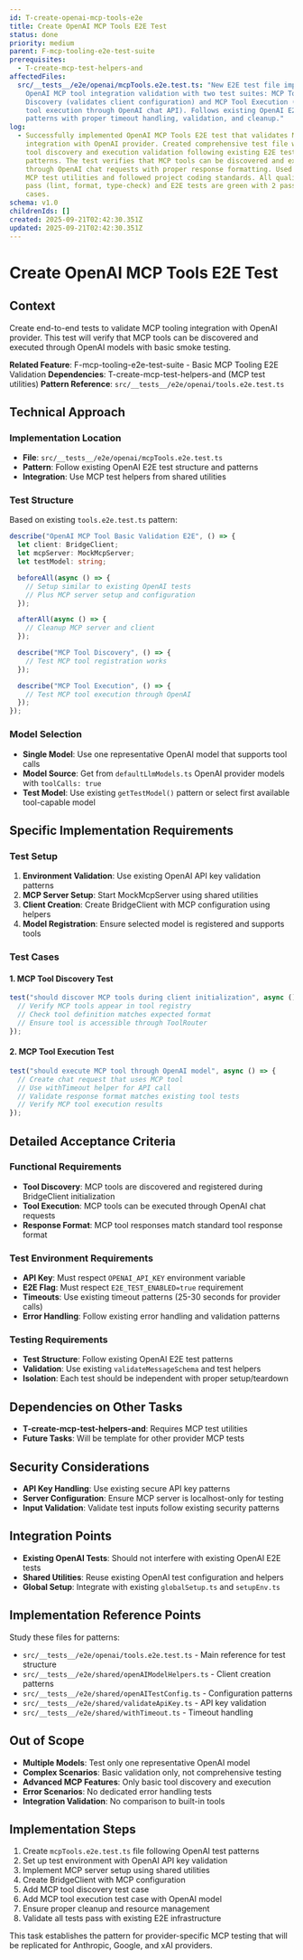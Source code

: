 ```yaml
---
id: T-create-openai-mcp-tools-e2e
title: Create OpenAI MCP Tools E2E Test
status: done
priority: medium
parent: F-mcp-tooling-e2e-test-suite
prerequisites:
  - T-create-mcp-test-helpers-and
affectedFiles:
  src/__tests__/e2e/openai/mcpTools.e2e.test.ts: "New E2E test file implementing
    OpenAI MCP tool integration validation with two test suites: MCP Tool
    Discovery (validates client configuration) and MCP Tool Execution (validates
    tool execution through OpenAI chat API). Follows existing OpenAI E2E test
    patterns with proper timeout handling, validation, and cleanup."
log:
  - Successfully implemented OpenAI MCP Tools E2E test that validates MCP tool
    integration with OpenAI provider. Created comprehensive test file with MCP
    tool discovery and execution validation following existing E2E test
    patterns. The test verifies that MCP tools can be discovered and executed
    through OpenAI chat requests with proper response formatting. Used shared
    MCP test utilities and followed project coding standards. All quality checks
    pass (lint, format, type-check) and E2E tests are green with 2 passing test
    cases.
schema: v1.0
childrenIds: []
created: 2025-09-21T02:42:30.351Z
updated: 2025-09-21T02:42:30.351Z
---
```


# Create OpenAI MCP Tools E2E Test

## Context

Create end-to-end tests to validate MCP tooling integration with OpenAI provider. This test will verify that MCP tools can be discovered and executed through OpenAI models with basic smoke testing.

**Related Feature**: F-mcp-tooling-e2e-test-suite - Basic MCP Tooling E2E Validation
**Dependencies**: T-create-mcp-test-helpers-and (MCP test utilities)
**Pattern Reference**: `src/__tests__/e2e/openai/tools.e2e.test.ts`

## Technical Approach

### Implementation Location

- **File**: `src/__tests__/e2e/openai/mcpTools.e2e.test.ts`
- **Pattern**: Follow existing OpenAI E2E test structure and patterns
- **Integration**: Use MCP test helpers from shared utilities

### Test Structure

Based on existing `tools.e2e.test.ts` pattern:

```typescript
describe("OpenAI MCP Tool Basic Validation E2E", () => {
  let client: BridgeClient;
  let mcpServer: MockMcpServer;
  let testModel: string;

  beforeAll(async () => {
    // Setup similar to existing OpenAI tests
    // Plus MCP server setup and configuration
  });

  afterAll(async () => {
    // Cleanup MCP server and client
  });

  describe("MCP Tool Discovery", () => {
    // Test MCP tool registration works
  });

  describe("MCP Tool Execution", () => {
    // Test MCP tool execution through OpenAI
  });
});
```

### Model Selection

- **Single Model**: Use one representative OpenAI model that supports tool calls
- **Model Source**: Get from `defaultLlmModels.ts` OpenAI provider models with `toolCalls: true`
- **Test Model**: Use existing `getTestModel()` pattern or select first available tool-capable model

## Specific Implementation Requirements

### Test Setup

1. **Environment Validation**: Use existing OpenAI API key validation patterns
2. **MCP Server Setup**: Start MockMcpServer using shared utilities
3. **Client Creation**: Create BridgeClient with MCP configuration using helpers
4. **Model Registration**: Ensure selected model is registered and supports tools

### Test Cases

#### 1. MCP Tool Discovery Test

```typescript
test("should discover MCP tools during client initialization", async () => {
  // Verify MCP tools appear in tool registry
  // Check tool definition matches expected format
  // Ensure tool is accessible through ToolRouter
});
```

#### 2. MCP Tool Execution Test

```typescript
test("should execute MCP tool through OpenAI model", async () => {
  // Create chat request that uses MCP tool
  // Use withTimeout helper for API call
  // Validate response format matches existing tool tests
  // Verify MCP tool execution results
});
```

## Detailed Acceptance Criteria

### Functional Requirements

- **Tool Discovery**: MCP tools are discovered and registered during BridgeClient initialization
- **Tool Execution**: MCP tools can be executed through OpenAI chat requests
- **Response Format**: MCP tool responses match standard tool response format

### Test Environment Requirements

- **API Key**: Must respect `OPENAI_API_KEY` environment variable
- **E2E Flag**: Must respect `E2E_TEST_ENABLED=true` requirement
- **Timeouts**: Use existing timeout patterns (25-30 seconds for provider calls)
- **Error Handling**: Follow existing error handling and validation patterns

### Testing Requirements

- **Test Structure**: Follow existing OpenAI E2E test patterns
- **Validation**: Use existing `validateMessageSchema` and test helpers
- **Isolation**: Each test should be independent with proper setup/teardown

## Dependencies on Other Tasks

- **T-create-mcp-test-helpers-and**: Requires MCP test utilities
- **Future Tasks**: Will be template for other provider MCP tests

## Security Considerations

- **API Key Handling**: Use existing secure API key patterns
- **Server Configuration**: Ensure MCP server is localhost-only for testing
- **Input Validation**: Validate test inputs follow existing security patterns

## Integration Points

- **Existing OpenAI Tests**: Should not interfere with existing OpenAI E2E tests
- **Shared Utilities**: Reuse existing OpenAI test configuration and helpers
- **Global Setup**: Integrate with existing `globalSetup.ts` and `setupEnv.ts`

## Implementation Reference Points

Study these files for patterns:

- `src/__tests__/e2e/openai/tools.e2e.test.ts` - Main reference for test structure
- `src/__tests__/e2e/shared/openAIModelHelpers.ts` - Client creation patterns
- `src/__tests__/e2e/shared/openAITestConfig.ts` - Configuration patterns
- `src/__tests__/e2e/shared/validateApiKey.ts` - API key validation
- `src/__tests__/e2e/shared/withTimeout.ts` - Timeout handling

## Out of Scope

- **Multiple Models**: Test only one representative OpenAI model
- **Complex Scenarios**: Basic validation only, not comprehensive testing
- **Advanced MCP Features**: Only basic tool discovery and execution
- **Error Scenarios**: No dedicated error handling tests
- **Integration Validation**: No comparison to built-in tools

## Implementation Steps

1. Create `mcpTools.e2e.test.ts` file following OpenAI test patterns
2. Set up test environment with OpenAI API key validation
3. Implement MCP server setup using shared utilities
4. Create BridgeClient with MCP configuration
5. Add MCP tool discovery test case
6. Add MCP tool execution test case with OpenAI model
7. Ensure proper cleanup and resource management
8. Validate all tests pass with existing E2E infrastructure

This task establishes the pattern for provider-specific MCP testing that will be replicated for Anthropic, Google, and xAI providers.
